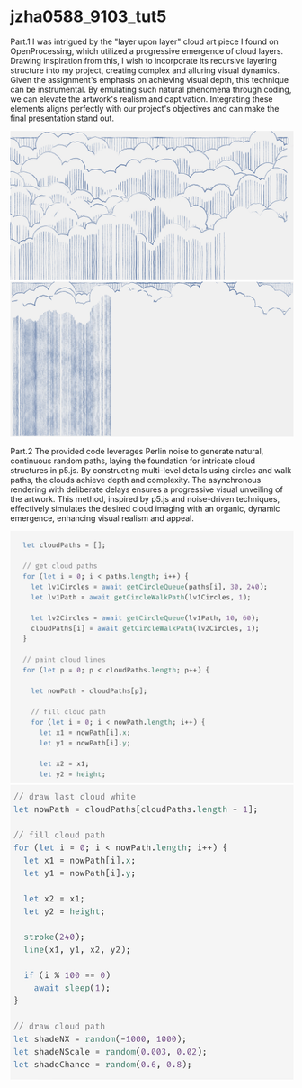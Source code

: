 # jzha0588_9103_tut5

Part.1
I was intrigued by the "layer upon layer" cloud art piece I found on OpenProcessing, which utilized a progressive emergence of cloud layers. Drawing inspiration from this, I wish to incorporate its recursive layering structure into my project, creating complex and alluring visual dynamics. Given the assignment's emphasis on achieving visual depth, this technique can be instrumental. By emulating such natural phenomena through coding, we can elevate the artwork's realism and captivation. Integrating these elements aligns perfectly with our project's objectives and can make the final presentation stand out.

![example!](/assets/images/WechatIMG49.jpg "example")
![example!](/assets/images/WechatIMG50.jpg "example")

Part.2
The provided code leverages Perlin noise to generate natural, continuous random paths, laying the foundation for intricate cloud structures in p5.js. By constructing multi-level details using circles and walk paths, the clouds achieve depth and complexity. The asynchronous rendering with deliberate delays ensures a progressive visual unveiling of the artwork. This method, inspired by p5.js and noise-driven techniques, effectively simulates the desired cloud imaging with an organic, dynamic emergence, enhancing visual realism and appeal.

![example!](/assets/images/1695992060920.jpg "example")
![example!](/assets/images/1695992088478.jpg "example")